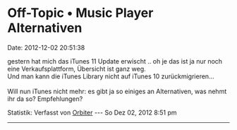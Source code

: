 Off-Topic • Music Player Alternativen
=====================================

Date: 2012-12-02 20:51:38

gestern hat mich das iTunes 11 Update erwischt .. oh je das ist ja nur
noch eine Verkaufsplattform, Übersicht ist ganz weg.\
Und man kann die iTunes Library nicht auf iTunes 10 zurückmigrieren\...\
\
Will nun iTunes nicht mehr: es gibt ja so einiges an Alternativen, was
nehmt ihr da so? Empfehlungen?

Statistik: Verfasst von
[Orbiter](http://forum.yacy-websuche.de/memberlist.php?mode=viewprofile&u=2)
--- So Dez 02, 2012 8:51 pm

------------------------------------------------------------------------
